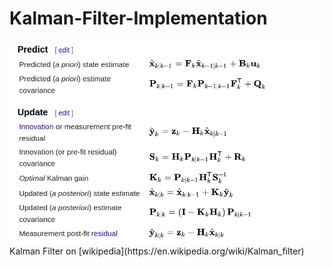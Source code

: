 # Kalman-Filter-Implementation
<img src="equations.png" alt="Kalman Filter" title="Kalman Filter">  
<br />
Kalman Filter on [wikipedia](https://en.wikipedia.org/wiki/Kalman_filter)  
